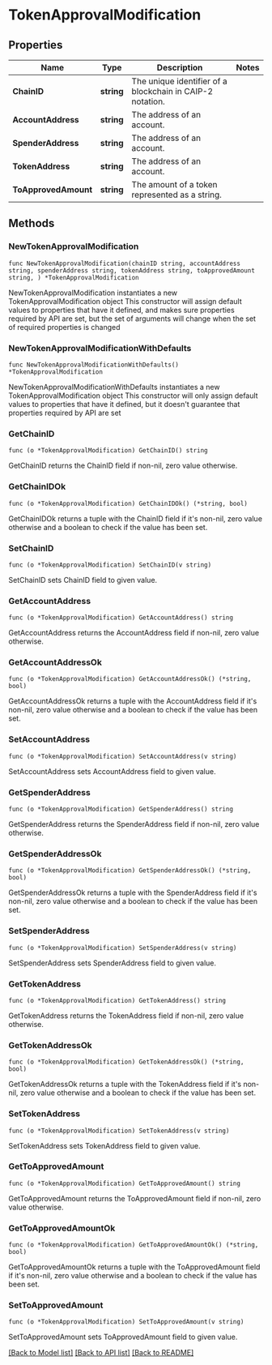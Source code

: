 # TokenApprovalModification

## Properties

Name | Type | Description | Notes
------------ | ------------- | ------------- | -------------
**ChainID** | **string** | The unique identifier of a blockchain in CAIP-2 notation. | 
**AccountAddress** | **string** | The address of an account. | 
**SpenderAddress** | **string** | The address of an account. | 
**TokenAddress** | **string** | The address of an account. | 
**ToApprovedAmount** | **string** | The amount of a token represented as a string. | 

## Methods

### NewTokenApprovalModification

`func NewTokenApprovalModification(chainID string, accountAddress string, spenderAddress string, tokenAddress string, toApprovedAmount string, ) *TokenApprovalModification`

NewTokenApprovalModification instantiates a new TokenApprovalModification object
This constructor will assign default values to properties that have it defined,
and makes sure properties required by API are set, but the set of arguments
will change when the set of required properties is changed

### NewTokenApprovalModificationWithDefaults

`func NewTokenApprovalModificationWithDefaults() *TokenApprovalModification`

NewTokenApprovalModificationWithDefaults instantiates a new TokenApprovalModification object
This constructor will only assign default values to properties that have it defined,
but it doesn't guarantee that properties required by API are set

### GetChainID

`func (o *TokenApprovalModification) GetChainID() string`

GetChainID returns the ChainID field if non-nil, zero value otherwise.

### GetChainIDOk

`func (o *TokenApprovalModification) GetChainIDOk() (*string, bool)`

GetChainIDOk returns a tuple with the ChainID field if it's non-nil, zero value otherwise
and a boolean to check if the value has been set.

### SetChainID

`func (o *TokenApprovalModification) SetChainID(v string)`

SetChainID sets ChainID field to given value.


### GetAccountAddress

`func (o *TokenApprovalModification) GetAccountAddress() string`

GetAccountAddress returns the AccountAddress field if non-nil, zero value otherwise.

### GetAccountAddressOk

`func (o *TokenApprovalModification) GetAccountAddressOk() (*string, bool)`

GetAccountAddressOk returns a tuple with the AccountAddress field if it's non-nil, zero value otherwise
and a boolean to check if the value has been set.

### SetAccountAddress

`func (o *TokenApprovalModification) SetAccountAddress(v string)`

SetAccountAddress sets AccountAddress field to given value.


### GetSpenderAddress

`func (o *TokenApprovalModification) GetSpenderAddress() string`

GetSpenderAddress returns the SpenderAddress field if non-nil, zero value otherwise.

### GetSpenderAddressOk

`func (o *TokenApprovalModification) GetSpenderAddressOk() (*string, bool)`

GetSpenderAddressOk returns a tuple with the SpenderAddress field if it's non-nil, zero value otherwise
and a boolean to check if the value has been set.

### SetSpenderAddress

`func (o *TokenApprovalModification) SetSpenderAddress(v string)`

SetSpenderAddress sets SpenderAddress field to given value.


### GetTokenAddress

`func (o *TokenApprovalModification) GetTokenAddress() string`

GetTokenAddress returns the TokenAddress field if non-nil, zero value otherwise.

### GetTokenAddressOk

`func (o *TokenApprovalModification) GetTokenAddressOk() (*string, bool)`

GetTokenAddressOk returns a tuple with the TokenAddress field if it's non-nil, zero value otherwise
and a boolean to check if the value has been set.

### SetTokenAddress

`func (o *TokenApprovalModification) SetTokenAddress(v string)`

SetTokenAddress sets TokenAddress field to given value.


### GetToApprovedAmount

`func (o *TokenApprovalModification) GetToApprovedAmount() string`

GetToApprovedAmount returns the ToApprovedAmount field if non-nil, zero value otherwise.

### GetToApprovedAmountOk

`func (o *TokenApprovalModification) GetToApprovedAmountOk() (*string, bool)`

GetToApprovedAmountOk returns a tuple with the ToApprovedAmount field if it's non-nil, zero value otherwise
and a boolean to check if the value has been set.

### SetToApprovedAmount

`func (o *TokenApprovalModification) SetToApprovedAmount(v string)`

SetToApprovedAmount sets ToApprovedAmount field to given value.



[[Back to Model list]](../README.md#documentation-for-models) [[Back to API list]](../README.md#documentation-for-api-endpoints) [[Back to README]](../README.md)


